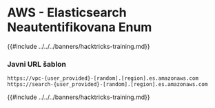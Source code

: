 # AWS - Elasticsearch Neautentifikovana Enum

{{#include ../../../banners/hacktricks-training.md}}

### Javni URL šablon
```
https://vpc-{user_provided}-[random].[region].es.amazonaws.com
https://search-{user_provided}-[random].[region].es.amazonaws.com
```
{{#include ../../../banners/hacktricks-training.md}}
